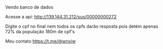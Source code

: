 Vendo banco de dados

Acesse a api: http://139.144.31.212/sus/00000000272

Digite o cpf no final nem todos os cpfs darão resposta
pois detém apenas 72% da população 180m de cpf's

Meu contato https://t.me/@wnxiw
